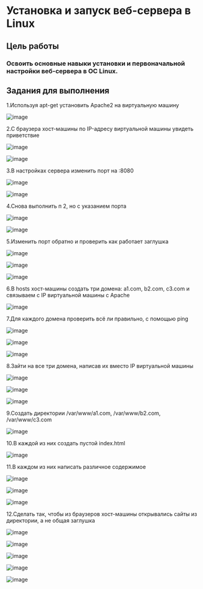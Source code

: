 # Установка и запуск веб-сервера в Linux
## Цель работы
### Освоить основные навыки установки и первоначальной настройки веб-сервера в ОС Linux.
## Задания для выполнения
1.Используя apt-get установить Apache2 на виртуальную машину

![image](https://user-images.githubusercontent.com/70855182/141357590-27d00014-3c3b-41d1-aff4-2a991766d366.png)

2.С браузера хост-машины по IP-адресу виртуальной машины увидеть приветствие

![image](https://user-images.githubusercontent.com/70855182/141357614-0dd0e4c7-fd11-456e-a2ce-abdde5d70aaa.png)

![image](https://user-images.githubusercontent.com/70855182/141357630-90139789-3954-419a-9a8c-b3f3393c0b9b.png)

3.В настройках сервера изменить  порт на :8080

![image](https://user-images.githubusercontent.com/70855182/141357675-7745d78c-9986-4b62-a8d2-7cc93a880441.png)

![image](https://user-images.githubusercontent.com/70855182/141357694-afb504e1-d28c-4474-810e-bc8798897eba.png)

4.Снова выполнить п 2, но с указанием порта

![image](https://user-images.githubusercontent.com/70855182/141357739-3d5dc387-223f-4661-87cd-5c874086b616.png)

![image](https://user-images.githubusercontent.com/70855182/141357751-37f8ab07-ea99-43f2-b623-16096d2a25dd.png)

5.Изменить порт обратно и проверить как работает заглушка

![image](https://user-images.githubusercontent.com/70855182/141357796-506ee4f7-15d6-40b5-8d9d-97eedd11e81d.png)

![image](https://user-images.githubusercontent.com/70855182/141357806-8ca7d02f-0ec5-40b5-b8a5-942b81c0e580.png)

![image](https://user-images.githubusercontent.com/70855182/141357822-f95c9b2d-053f-4fb1-a630-d749b99ea71f.png)

6.В hosts хост-машины создать три домена: a1.com, b2.com, c3.com и связываем с IP виртуальной машины с Apache

![image](https://user-images.githubusercontent.com/70855182/141357855-74d06755-0e4a-4443-8147-7704ac4f2b31.png)

7.Для каждого домена проверить всё ли правильно, с помощью ping

![image](https://user-images.githubusercontent.com/70855182/141357883-c2995468-3b77-44f4-b6bd-8e8f5717d2f6.png)

![image](https://user-images.githubusercontent.com/70855182/141357899-ec0d6be8-b20e-4a90-98d3-2f153ea48348.png)

![image](https://user-images.githubusercontent.com/70855182/141357919-961513d4-ecbd-422b-855d-97bd9be0b491.png)

8.Зайти на все три домена, написав их вместо IP виртуальной машины

![image](https://user-images.githubusercontent.com/70855182/141357931-740a210a-62c7-4fe8-85ab-3d4d22e0069c.png)

![image](https://user-images.githubusercontent.com/70855182/141357953-68cf7ea8-595f-45bf-b48a-9b0d46cd5b94.png)

![image](https://user-images.githubusercontent.com/70855182/141357961-9db34b75-16e4-4157-a8bb-523c46d91b6b.png)

9.Создать директории /var/www/a1.com, /var/www/b2.com, /var/www/c3.com

![image](https://user-images.githubusercontent.com/70855182/141358043-18c7dde7-b2b2-4025-9837-d04b1f7e976b.png)

10.В каждой из них создать пустой index.html

![image](https://user-images.githubusercontent.com/70855182/141358062-8c623133-159a-4002-a246-bfbe1c44ad8f.png)

11.В каждом из них написать различное содержимое

![image](https://user-images.githubusercontent.com/70855182/141358092-b7196e74-fcdf-4bd6-b2d0-384a99ed8410.png)

![image](https://user-images.githubusercontent.com/70855182/141358125-baef294e-a62d-45fd-a42a-b7eb9fc200fd.png)

![image](https://user-images.githubusercontent.com/70855182/141358139-1fa681d9-d43a-4a6b-863f-f28bff3b24e9.png)

12.Сделать так, чтобы из браузеров хост-машины открывались сайты из директории, а не общая заглушка

![image](https://user-images.githubusercontent.com/70855182/141358202-5742c3d1-cf30-4bd0-9124-0a974ebfda70.png)

![image](https://user-images.githubusercontent.com/70855182/141358218-2c236ba7-f45d-4147-9e44-69f612773284.png)

![image](https://user-images.githubusercontent.com/70855182/141358241-4879ee53-dbf7-401e-ab77-5de7480547cc.png)

![image](https://user-images.githubusercontent.com/70855182/141358278-9dd35639-e427-4f21-ae25-d89d423470e3.png)

![image](https://user-images.githubusercontent.com/70855182/141358303-b02a3c1e-7742-46f7-a7cb-bc86c2df0844.png)

